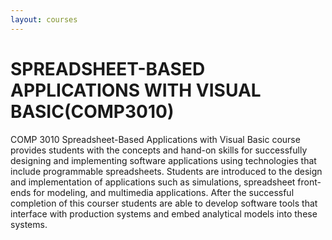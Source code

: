 ```yaml
---
layout: courses
---
```


# SPREADSHEET-BASED APPLICATIONS WITH VISUAL BASIC(COMP3010)

COMP 3010 Spreadsheet-Based Applications with Visual Basic course provides students with the concepts and hand-on skills for successfully designing and implementing software applications using technologies that include programmable spreadsheets. Students are introduced to the design and implementation of applications such as simulations, spreadsheet front-ends for modeling, and multimedia applications. After the successful completion of this courser students are able to develop software tools that interface with production systems and embed analytical models into these systems.